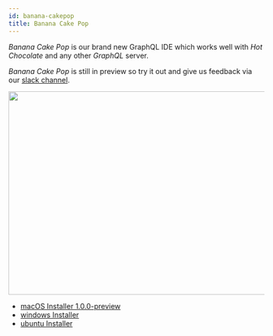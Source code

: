 ```yaml
---
id: banana-cakepop
title: Banana Cake Pop
---
```


_Banana Cake Pop_ is our brand new GraphQL IDE which works well with _Hot Chocolate_ and any other _GraphQL_ server.

_Banana Cake Pop_ is still in preview so try it out and give us feedback via our [slack channel](https://join.slack.com/t/hotchocolategraphql/shared_invite/enQtNTA4NjA0ODYwOTQ0LTViMzA2MTM4OWYwYjIxYzViYmM0YmZhYjdiNzBjOTg2ZmU1YmMwNDZiYjUyZWZlMzNiMTk1OWUxNWZhMzQwY2Q).

<img src="../../../../img/bcp_3.png" height="400" width="600">

- [macOS Installer 1.0.0-preview](https://chillicream.blob.core.windows.net/banana/banana_macos_1_0_0_preview_1.dmg)
- [windows Installer](https://chillicream.blob.core.windows.net/banana/banana_win__1_0_0_preview_1.exe)
- [ubuntu Installer](https://chillicream.blob.core.windows.net/banana/banana_ubuntu_1_0_0_preview_1.AppImage)
